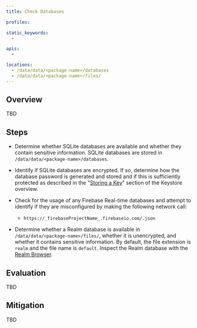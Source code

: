 ```yaml
---
title: Check Databases

profiles:

static_keywords:
  - 

apis:
  -

locations:
  - /data/data/<package-name>/databases
  - /data/data/<package-name>/files/
---
```


## Overview

TBD

## Steps

- Determine whether SQLite databases are available and whether they contain sensitive information. SQLite databases are stored in `/data/data/<package-name>/databases`.
- Identify if SQLite databases are encrypted. If so, determine how the database password is generated and stored and if this is sufficiently protected as described in the "[Storing a Key](#storing-a-key)" section of the Keystore overview.

- Check for the usage of any Firebase Real-time databases and attempt to identify if they are misconfigured by making the following network call:
  - `https://_firebaseProjectName_.firebaseio.com/.json`
- Determine whether a Realm database is available in `/data/data/<package-name>/files/`, whether it is unencrypted, and whether it contains sensitive information. By default, the file extension is `realm` and the file name is `default`. Inspect the Realm database with the [Realm Browser](https://github.com/realm/realm-browser-osx "Realm Browser for macOS").

## Evaluation

TBD

## Mitigation

TBD
